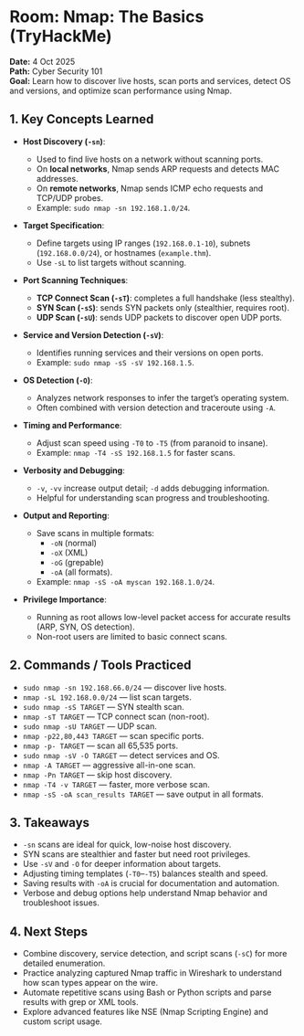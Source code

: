 # Room: Nmap: The Basics (TryHackMe)

**Date:** 4 Oct 2025  
**Path:** Cyber Security 101  
**Goal:** Learn how to discover live hosts, scan ports and services, detect OS and versions, and optimize scan performance using Nmap.  

## 1. Key Concepts Learned

* **Host Discovery (`-sn`)**:  

  * Used to find live hosts on a network without scanning ports.  
  * On **local networks**, Nmap sends ARP requests and detects MAC addresses.  
  * On **remote networks**, Nmap sends ICMP echo requests and TCP/UDP probes.  
  * Example: `sudo nmap -sn 192.168.1.0/24`.  

* **Target Specification**:  

  * Define targets using IP ranges (`192.168.0.1-10`), subnets (`192.168.0.0/24`), or hostnames (`example.thm`).  
  * Use `-sL` to list targets without scanning.  

* **Port Scanning Techniques**:  

  * **TCP Connect Scan (`-sT`)**: completes a full handshake (less stealthy).  
  * **SYN Scan (`-sS`)**: sends SYN packets only (stealthier, requires root).  
  * **UDP Scan (`-sU`)**: sends UDP packets to discover open UDP ports.  

* **Service and Version Detection (`-sV`)**:  

  * Identifies running services and their versions on open ports.  
  * Example: `sudo nmap -sS -sV 192.168.1.5`.  

* **OS Detection (`-O`)**:  

  * Analyzes network responses to infer the target’s operating system.  
  * Often combined with version detection and traceroute using `-A`.  

* **Timing and Performance**:  

  * Adjust scan speed using `-T0` to `-T5` (from paranoid to insane).  
  * Example: `nmap -T4 -sS 192.168.1.5` for faster scans.  

* **Verbosity and Debugging**:  

  * `-v`, `-vv` increase output detail; `-d` adds debugging information.  
  * Helpful for understanding scan progress and troubleshooting.  

* **Output and Reporting**:  

  * Save scans in multiple formats:  
    * `-oN` (normal)  
    * `-oX` (XML)  
    * `-oG` (grepable)  
    * `-oA` (all formats).  
  * Example: `nmap -sS -oA myscan 192.168.1.0/24`.  

* **Privilege Importance**:  

  * Running as root allows low-level packet access for accurate results (ARP, SYN, OS detection).  
  * Non-root users are limited to basic connect scans.  

## 2. Commands / Tools Practiced

* `sudo nmap -sn 192.168.66.0/24` — discover live hosts.  
* `nmap -sL 192.168.0.0/24` — list scan targets.  
* `sudo nmap -sS TARGET` — SYN stealth scan.  
* `nmap -sT TARGET` — TCP connect scan (non-root).  
* `sudo nmap -sU TARGET` — UDP scan.  
* `nmap -p22,80,443 TARGET` — scan specific ports.  
* `nmap -p- TARGET` — scan all 65,535 ports.  
* `sudo nmap -sV -O TARGET` — detect services and OS.  
* `nmap -A TARGET` — aggressive all-in-one scan.  
* `nmap -Pn TARGET` — skip host discovery.  
* `nmap -T4 -v TARGET` — faster, more verbose scan.  
* `nmap -sS -oA scan_results TARGET` — save output in all formats.  

## 3. Takeaways

* `-sn` scans are ideal for quick, low-noise host discovery.  
* SYN scans are stealthier and faster but need root privileges.  
* Use `-sV` and `-O` for deeper information about targets.  
* Adjusting timing templates (`-T0`–`-T5`) balances stealth and speed.  
* Saving results with `-oA` is crucial for documentation and automation.  
* Verbose and debug options help understand Nmap behavior and troubleshoot issues.  

## 4. Next Steps

* Combine discovery, service detection, and script scans (`-sC`) for more detailed enumeration.  
* Practice analyzing captured Nmap traffic in Wireshark to understand how scan types appear on the wire.  
* Automate repetitive scans using Bash or Python scripts and parse results with grep or XML tools.  
* Explore advanced features like NSE (Nmap Scripting Engine) and custom script usage.  
